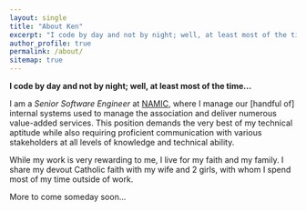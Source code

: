 ```yaml
---
layout: single
title: "About Ken"
excerpt: "I code by day and not by night; well, at least most of the time..."
author_profile: true
permalink: /about/
sitemap: true
---
```


**I code by day and not by night; well, at least most of the time...**

I am a _Senior Software Engineer_ at [NAMIC](http://www.namic.org), where I manage our [handful of] internal systems 
used to manage the association and deliver numerous value-added services. This position demands the very best of my 
technical aptitude while also requiring proficient communication with various stakeholders at all levels of knowledge 
and technical ability. 

While my work is very rewarding to me, I live for my faith and my family. I share my devout Catholic faith with my wife 
and 2 girls, with whom I spend most of my time outside of work.

More to come someday soon...
